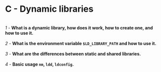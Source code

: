 # C - Dynamic libraries
<br>*1* - **What is a dynamic library, how does it work, how to create one, and how to use it.**</br>
<br>*2* - **What is the environment variable `$LD_LIBRARY_PATH` and how to use it.**</br>
<br>*3* - **What are the differences between static and shared libraries.**</br>
<br>*4* - **Basic usage `nm`, `ldd`, `ldconfig`.**</br>
